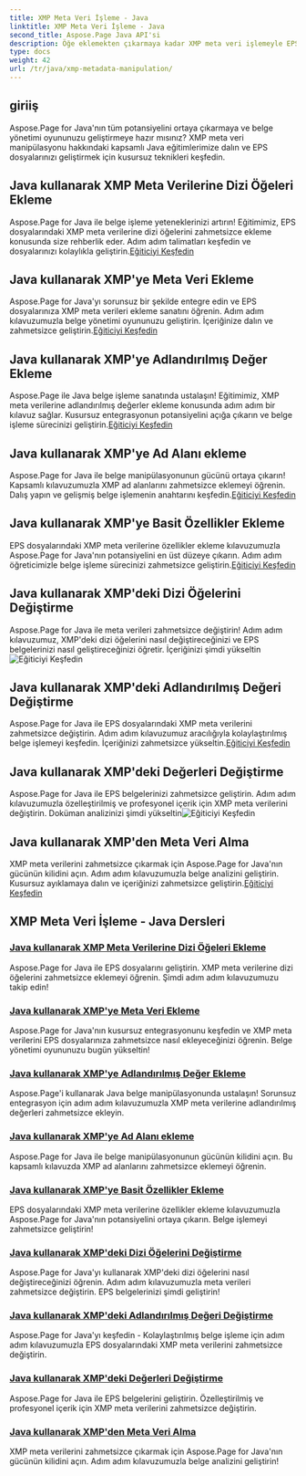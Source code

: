 ```yaml
---
title: XMP Meta Veri İşleme - Java
linktitle: XMP Meta Veri İşleme - Java
second_title: Aspose.Page Java API'si
description: Öğe eklemekten çıkarmaya kadar XMP meta veri işlemeyle EPS dosyalarını zahmetsizce geliştirin. Kılavuzlarımızla belge yönetiminizi geliştirin.
type: docs
weight: 42
url: /tr/java/xmp-metadata-manipulation/
---
```


## giriiş

Aspose.Page for Java'nın tüm potansiyelini ortaya çıkarmaya ve belge yönetimi oyununuzu geliştirmeye hazır mısınız? XMP meta veri manipülasyonu hakkındaki kapsamlı Java eğitimlerimize dalın ve EPS dosyalarınızı geliştirmek için kusursuz teknikleri keşfedin.

## Java kullanarak XMP Meta Verilerine Dizi Öğeleri Ekleme

 Aspose.Page for Java ile belge işleme yeteneklerinizi artırın! Eğitimimiz, EPS dosyalarındaki XMP meta verilerine dizi öğelerini zahmetsizce ekleme konusunda size rehberlik eder. Adım adım talimatları keşfedin ve dosyalarınızı kolaylıkla geliştirin.[Eğiticiyi Keşfedin](./add-array-items/)

## Java kullanarak XMP'ye Meta Veri Ekleme

 Aspose.Page for Java'yı sorunsuz bir şekilde entegre edin ve EPS dosyalarınıza XMP meta verileri ekleme sanatını öğrenin. Adım adım kılavuzumuzla belge yönetimi oyununuzu geliştirin. İçeriğinize dalın ve zahmetsizce geliştirin.[Eğiticiyi Keşfedin](./add-metadata/)

## Java kullanarak XMP'ye Adlandırılmış Değer Ekleme

Aspose.Page ile Java belge işleme sanatında ustalaşın! Eğitimimiz, XMP meta verilerine adlandırılmış değerler ekleme konusunda adım adım bir kılavuz sağlar. Kusursuz entegrasyonun potansiyelini açığa çıkarın ve belge işleme sürecinizi geliştirin.[Eğiticiyi Keşfedin](./add-named-value/)

## Java kullanarak XMP'ye Ad Alanı ekleme

 Aspose.Page for Java ile belge manipülasyonunun gücünü ortaya çıkarın! Kapsamlı kılavuzumuzla XMP ad alanlarını zahmetsizce eklemeyi öğrenin. Dalış yapın ve gelişmiş belge işlemenin anahtarını keşfedin.[Eğiticiyi Keşfedin](./add-namespace/)

## Java kullanarak XMP'ye Basit Özellikler Ekleme

 EPS dosyalarındaki XMP meta verilerine özellikler ekleme kılavuzumuzla Aspose.Page for Java'nın potansiyelini en üst düzeye çıkarın. Adım adım öğreticimizle belge işleme sürecinizi zahmetsizce geliştirin.[Eğiticiyi Keşfedin](./add-simple-properties/)

## Java kullanarak XMP'deki Dizi Öğelerini Değiştirme

 Aspose.Page for Java ile meta verileri zahmetsizce değiştirin! Adım adım kılavuzumuz, XMP'deki dizi öğelerini nasıl değiştireceğinizi ve EPS belgelerinizi nasıl geliştireceğinizi öğretir. İçeriğinizi şimdi yükseltin![Eğiticiyi Keşfedin](./change-array-items/)

## Java kullanarak XMP'deki Adlandırılmış Değeri Değiştirme

Aspose.Page for Java ile EPS dosyalarındaki XMP meta verilerini zahmetsizce değiştirin. Adım adım kılavuzumuz aracılığıyla kolaylaştırılmış belge işlemeyi keşfedin. İçeriğinizi zahmetsizce yükseltin.[Eğiticiyi Keşfedin](./change-named-value/)

## Java kullanarak XMP'deki Değerleri Değiştirme

 Aspose.Page for Java ile EPS belgelerinizi zahmetsizce geliştirin. Adım adım kılavuzumuzla özelleştirilmiş ve profesyonel içerik için XMP meta verilerini değiştirin. Doküman analizinizi şimdi yükseltin![Eğiticiyi Keşfedin](./change-values/)

## Java kullanarak XMP'den Meta Veri Alma

 XMP meta verilerini zahmetsizce çıkarmak için Aspose.Page for Java'nın gücünün kilidini açın. Adım adım kılavuzumuzla belge analizini geliştirin. Kusursuz ayıklamaya dalın ve içeriğinizi zahmetsizce geliştirin.[Eğiticiyi Keşfedin](./get-metadata/)
## XMP Meta Veri İşleme - Java Dersleri
### [Java kullanarak XMP Meta Verilerine Dizi Öğeleri Ekleme](./add-array-items/)
Aspose.Page for Java ile EPS dosyalarını geliştirin. XMP meta verilerine dizi öğelerini zahmetsizce eklemeyi öğrenin. Şimdi adım adım kılavuzumuzu takip edin!
### [Java kullanarak XMP'ye Meta Veri Ekleme](./add-metadata/)
Aspose.Page for Java'nın kusursuz entegrasyonunu keşfedin ve XMP meta verilerini EPS dosyalarınıza zahmetsizce nasıl ekleyeceğinizi öğrenin. Belge yönetimi oyununuzu bugün yükseltin!
### [Java kullanarak XMP'ye Adlandırılmış Değer Ekleme](./add-named-value/)
Aspose.Page'i kullanarak Java belge manipülasyonunda ustalaşın! Sorunsuz entegrasyon için adım adım kılavuzumuzla XMP meta verilerine adlandırılmış değerleri zahmetsizce ekleyin.
### [Java kullanarak XMP'ye Ad Alanı ekleme](./add-namespace/)
Aspose.Page for Java ile belge manipülasyonunun gücünün kilidini açın. Bu kapsamlı kılavuzda XMP ad alanlarını zahmetsizce eklemeyi öğrenin.
### [Java kullanarak XMP'ye Basit Özellikler Ekleme](./add-simple-properties/)
EPS dosyalarındaki XMP meta verilerine özellikler ekleme kılavuzumuzla Aspose.Page for Java'nın potansiyelini ortaya çıkarın. Belge işlemeyi zahmetsizce geliştirin!
### [Java kullanarak XMP'deki Dizi Öğelerini Değiştirme](./change-array-items/)
Aspose.Page for Java'yı kullanarak XMP'deki dizi öğelerini nasıl değiştireceğinizi öğrenin. Adım adım kılavuzumuzla meta verileri zahmetsizce değiştirin. EPS belgelerinizi şimdi geliştirin!
### [Java kullanarak XMP'deki Adlandırılmış Değeri Değiştirme](./change-named-value/)
Aspose.Page for Java'yı keşfedin - Kolaylaştırılmış belge işleme için adım adım kılavuzumuzla EPS dosyalarındaki XMP meta verilerini zahmetsizce değiştirin.
### [Java kullanarak XMP'deki Değerleri Değiştirme](./change-values/)
Aspose.Page for Java ile EPS belgelerini geliştirin. Özelleştirilmiş ve profesyonel içerik için XMP meta verilerini zahmetsizce değiştirin.
### [Java kullanarak XMP'den Meta Veri Alma](./get-metadata/)
XMP meta verilerini zahmetsizce çıkarmak için Aspose.Page for Java'nın gücünün kilidini açın. Adım adım kılavuzumuzla belge analizini geliştirin!
